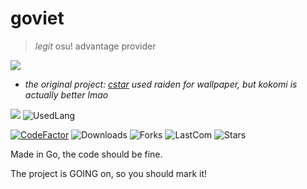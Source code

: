 # goviet
> *legit* osu! advantage provider

<img src="https://c4.wallpaperflare.com/wallpaper/246/472/917/genshin-impact-artwork-anime-girls-sangonomiya-kokomi-genshin-impact-pink-hair-hd-wallpaper-preview.jpg">

+ *the original project: [cstar](https://github.com/NeoMaster831/cstar) used raiden for wallpaper, but kokomi is actually better lmao*

<img src="https://img.shields.io/badge/go-%2300ADD8.svg?style=for-the-badge&logo=go&logoColor=white" />   ![UsedLang](https://img.shields.io/github/languages/top/NeoMaster831/goviet)

[![CodeFactor](https://www.codefactor.io/repository/github/neomaster831/goviet/badge/main)](https://www.codefactor.io/repository/github/neomaster831/goviet/overview/main)   ![Downloads](https://img.shields.io/github/downloads/NeoMaster831/goviet/total)   ![Forks](https://img.shields.io/github/forks/NeoMaster831/goviet)   ![LastCom](https://img.shields.io/github/last-commit/NeoMaster831/goviet/main)   ![Stars](https://img.shields.io/github/stars/NeoMaster831/goviet)

Made in Go, the code should be fine.

The project is GOING on, so you should mark it!